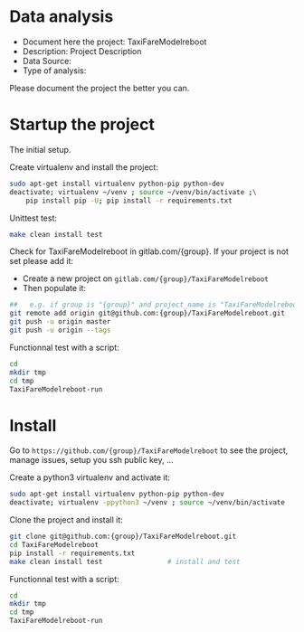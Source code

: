# Data analysis
- Document here the project: TaxiFareModelreboot
- Description: Project Description
- Data Source:
- Type of analysis:

Please document the project the better you can.

# Startup the project

The initial setup.

Create virtualenv and install the project:
```bash
sudo apt-get install virtualenv python-pip python-dev
deactivate; virtualenv ~/venv ; source ~/venv/bin/activate ;\
    pip install pip -U; pip install -r requirements.txt
```

Unittest test:
```bash
make clean install test
```

Check for TaxiFareModelreboot in gitlab.com/{group}.
If your project is not set please add it:

- Create a new project on `gitlab.com/{group}/TaxiFareModelreboot`
- Then populate it:

```bash
##   e.g. if group is "{group}" and project_name is "TaxiFareModelreboot"
git remote add origin git@github.com:{group}/TaxiFareModelreboot.git
git push -u origin master
git push -u origin --tags
```

Functionnal test with a script:

```bash
cd
mkdir tmp
cd tmp
TaxiFareModelreboot-run
```

# Install

Go to `https://github.com/{group}/TaxiFareModelreboot` to see the project, manage issues,
setup you ssh public key, ...

Create a python3 virtualenv and activate it:

```bash
sudo apt-get install virtualenv python-pip python-dev
deactivate; virtualenv -ppython3 ~/venv ; source ~/venv/bin/activate
```

Clone the project and install it:

```bash
git clone git@github.com:{group}/TaxiFareModelreboot.git
cd TaxiFareModelreboot
pip install -r requirements.txt
make clean install test                # install and test
```
Functionnal test with a script:

```bash
cd
mkdir tmp
cd tmp
TaxiFareModelreboot-run
```
